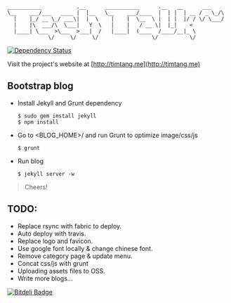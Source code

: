   ```
  ___________           .__      ___________      .__   __      ___     
  \__    ___/___   ____ |  |__   \__    ___/____  |  | |  | __ / _ \_/\ 
    |    |_/ __ \_/ ___\|  |  \    |    |  \__  \ |  | |  |/ / \/ \___/ 
    |    |\  ___/\  \___|   Y  \   |    |   / __ \|  |_|    <           
    |____| \___  >\___  >___|  /   |____|  (____  /____/__|_ \          
               \/     \/     \/                 \/          \/      
  ```

[![Dependency Status](https://gemnasium.com/tim-tang/tim-tang.github.com.png)](https://gemnasium.com/tim-tang/tim-tang.github.com)

Visit the project's website at [http://timtang.me](http://timtang.me)

## Bootstrap blog

- Install Jekyll and Grunt dependency

    ```
    $ sudo gem install jekyll 
    $ npm install
    ```
    
- Go to <BLOG_HOME>/ and run Grunt to optimize image/css/js

    ```
    $ grunt
    ```

- Run blog

    ```
    $ jekyll server -w
    ```

> Cheers!

## TODO:

- Replace rsync with fabric to deploy.
- Auto deploy with travis.
- Replace logo and favicon.
- Use google font locally & change chinese font.
- Remove category page & update menu.
- Concat css/js with grunt
- Uploading assets files to OSS.
- Write more blogs...

[![Bitdeli Badge](https://d2weczhvl823v0.cloudfront.net/tim-tang/tim-tang.github.com/trend.png)](https://bitdeli.com/free "Bitdeli Badge")

